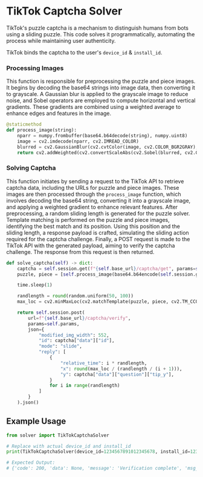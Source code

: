 # TikTok Captcha Solver

TikTok's puzzle captcha is a mechanism to distinguish humans from bots using a sliding puzzle. This code solves it programmatically, automating the process while maintaining user authenticity.

TikTok binds the captcha to the user's `device_id` & `install_id`.

### Processing Images
This function is responsible for preprocessing the puzzle and piece images. 
It begins by decoding the base64 strings into image data, then converting it to grayscale. 
A Gaussian blur is applied to the grayscale image to reduce noise, and Sobel operators are employed to compute horizontal and vertical gradients. 
These gradients are combined using a weighted average to enhance edges and features in the image.

```py
@staticmethod
def process_image(string):
    nparr = numpy.frombuffer(base64.b64decode(string), numpy.uint8)
    image = cv2.imdecode(nparr, cv2.IMREAD_COLOR)
    blurred = cv2.GaussianBlur(cv2.cvtColor(image, cv2.COLOR_BGR2GRAY), (3, 3), 0)
    return cv2.addWeighted(cv2.convertScaleAbs(cv2.Sobel(blurred, cv2.CV_16S, 1, 0, ksize=3)), 0.5, cv2.convertScaleAbs(cv2.Sobel(blurred, cv2.CV_16S, 0, 1, ksize=3)), 0.5, 0)
```

### Solving Captcha
This function initiates by sending a request to the TikTok API to retrieve captcha data, including the URLs for puzzle and piece images. 
These images are then processed through the `process_image` function, which involves decoding the base64 string, converting it into a grayscale image, and applying a weighted gradient to enhance relevant features. 
After preprocessing, a random sliding length is generated for the puzzle solver. Template matching is performed on the puzzle and piece images, identifying the best match and its position. 
Using this position and the sliding length, a response payload is crafted, simulating the sliding action required for the captcha challenge. 
Finally, a POST request is made to the TikTok API with the generated payload, aiming to verify the captcha challenge. The response from this request is then returned.

```py
def solve_captcha(self) -> dict:
    captcha = self.session.get(f"{self.base_url}/captcha/get", params=self.params).json()
    puzzle, piece = [self.process_image(base64.b64encode(self.session.get(captcha["data"]["question"][f"url{url}"]).content)) for url in [1, 2]]

    time.sleep(1)

    randlength = round(random.uniform(50, 100))
    max_loc = cv2.minMaxLoc(cv2.matchTemplate(puzzle, piece, cv2.TM_CCOEFF_NORMED))[3][0]

    return self.session.post(
        url=f"{self.base_url}/captcha/verify",
        params=self.params,
        json={
            "modified_img_width": 552,
            "id": captcha["data"]["id"],
            "mode": "slide",
            "reply": [
                {
                    "relative_time": i * randlength,
                    "x": round(max_loc / (randlength / (i + 1))),
                    "y": captcha["data"]["question"]["tip_y"],
                }
                for i in range(randlength)
            ]
        }   
    ).json()
```

## Example Usage

```py
from solver import TikTokCaptchaSolver

# Replace with actual device_id and install_id
print(TikTokCaptchaSolver(device_id=1234567891012345678, install_id=1234567891012345678).solve_captcha())

# Expected Output:
# {'code': 200, 'data': None, 'message': 'Verification complete', 'msg_code': '200', 'msg_sub_code': 'success'}
```